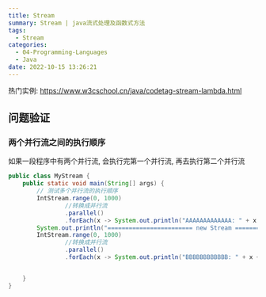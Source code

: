 ```yaml
---
title: Stream
summary: Stream | java流式处理及函数式方法
tags:
  - Stream
categories:
  - 04-Programming-Languages
  - Java
date: 2022-10-15 13:26:21
---
```


热门实例: https://www.w3cschool.cn/java/codetag-stream-lambda.html

## 问题验证

### 两个并行流之间的执行顺序

如果一段程序中有两个并行流, 会执行完第一个并行流, 再去执行第二个并行流

```java
public class MyStream {
    public static void main(String[] args) {
        // 测试多个并行流的执行顺序
        IntStream.range(0, 1000)
                //转换成并行流
                .parallel()
                .forEach(x -> System.out.println("AAAAAAAAAAAAA: " + x + ": " + Thread.currentThread().getName()));
        System.out.println("======================== new Stream ========================");
        IntStream.range(0, 1000)
                //转换成并行流
                .parallel()
                .forEach(x -> System.out.println("BBBBBBBBBBBB: " + x + ": " + Thread.currentThread().getName()));


    }
}
```

